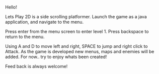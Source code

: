 Hello! 

Lets Play 2D is a side scrolling platformer. Launch the game as a java application, and navigate to the menu. 

Press enter from the menu screen to enter level 1. Press backspace to return to the menu.

Using A and D to move left and right, SPACE to jump and right click to Attack. As the game is developed new menus, maps and enemies will be added. For now.. try to enjoy whats been created! 


Feed back is always welcome!